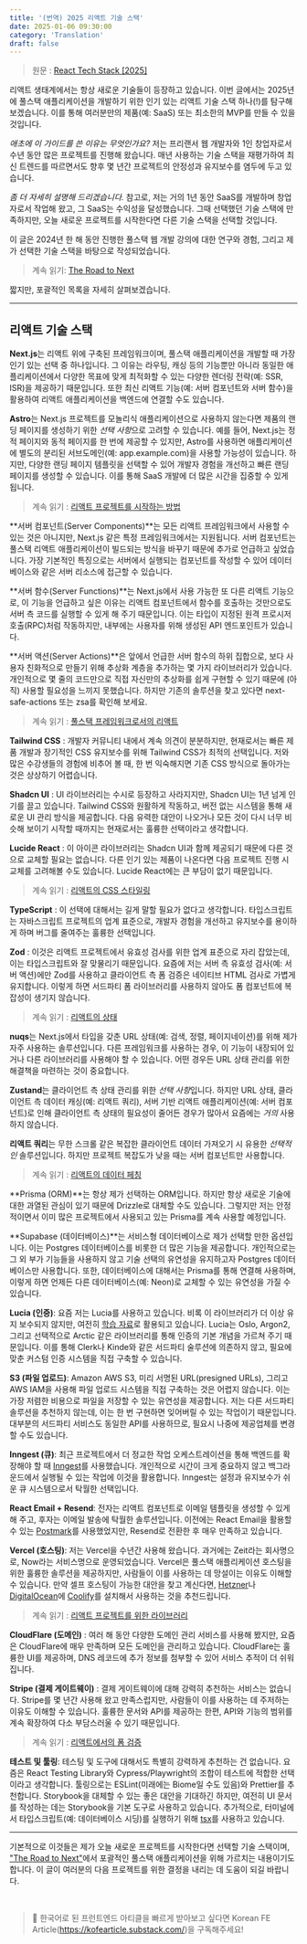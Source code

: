 ```yaml
---
title: '(번역) 2025 리액트 기술 스택'
date: 2025-01-06 09:30:00
category: 'Translation'
draft: false
---
```


> 원문 : [React Tech Stack [2025]](https://www.robinwieruch.de/react-tech-stack/)

리액트 생태계에서는 항상 새로운 기술들이 등장하고 있습니다. 이번 글에서는 2025년에 풀스택 애플리케이션을 개발하기 위한 인기 있는 리액트 기술 스택 하나(!)를 탐구해 보겠습니다. 이를 통해 여러분만의 제품(예: SaaS) 또는 최소한의 MVP를 만들 수 있을 것입니다.

_애초에 이 가이드를 쓴 이유는 무엇인가요?_ 저는 프리랜서 웹 개발자와 1인 창업자로서 수년 동안 많은 프로젝트를 진행해 왔습니다. 매년 사용하는 기술 스택을 재평가하여 최신 트렌드를 따르면서도 향후 몇 년간 프로젝트의 안정성과 유지보수를 염두에 두고 있습니다.

_좀 더 자세히 설명해 드리겠습니다._ 참고로, 저는 거의 1년 동안 SaaS를 개발하며 창업자로서 작업해 왔고, 그 SaaS는 수익성을 달성했습니다. 그때 선택했던 기술 스택에 만족하지만, 오늘 새로운 프로젝트를 시작한다면 다른 기술 스택을 선택할 것입니다.

이 글은 2024년 한 해 동안 진행한 풀스택 웹 개발 강의에 대한 연구와 경험, 그리고 제가 선택한 기술 스택을 바탕으로 작성되었습니다.

> 계속 읽기: [The Road to Next](https://www.road-to-next.com/)

짧지만, 포괄적인 목록을 자세히 살펴보겠습니다.

---

## 리액트 기술 스택

**Next.js**는 리액트 위에 구축된 프레임워크이며, 풀스택 애플리케이션을 개발할 때 가장 인기 있는 선택 중 하나입니다. 그 이유는 라우팅, 캐싱 등의 기능뿐만 아니라 동일한 애플리케이션에서 다양한 목표에 맞게 최적화할 수 있는 다양한 렌더링 전략(예: SSR, ISR)을 제공하기 때문입니다. 또한 최신 리액트 기능(예: 서버 컴포넌트와 서버 함수)을 활용하여 리액트 애플리케이션을 백엔드에 연결할 수도 있습니다.

**Astro**는 Next.js 프로젝트를 모놀리식 애플리케이션으로 사용하지 않는다면 제품의 랜딩 페이지를 생성하기 위한 *선택 사항*으로 고려할 수 있습니다. 예를 들어, Next.js는 정적 페이지와 동적 페이지를 한 번에 제공할 수 있지만, Astro를 사용하면 애플리케이션에 별도의 분리된 서브도메인(예: app.example.com)을 사용할 가능성이 있습니다. 하지만, 다양한 랜딩 페이지 템플릿을 선택할 수 있어 개발자 경험을 개선하고 빠른 랜딩 페이지를 생성할 수 있습니다. 이를 통해 SaaS 개발에 더 많은 시간을 집중할 수 있게 됩니다.

> 계속 읽기 : [리액트 프로젝트를 시작하는 방법](https://www.robinwieruch.de/react-starter/)

**서버 컴포넌트(Server Components)**는 모든 리액트 프레임워크에서 사용할 수 있는 것은 아니지만, Next.js 같은 특정 프레임워크에서는 지원됩니다. 서버 컴포넌트는 풀스택 리액트 애플리케이션이 빌드되는 방식을 바꾸기 때문에 추가로 언급하고 싶었습니다. 가장 기본적인 특징으로는 서버에서 실행되는 컴포넌트를 작성할 수 있어 데이터베이스와 같은 서버 리소스에 접근할 수 있습니다.

**서버 함수(Server Functions)**는 Next.js에서 사용 가능한 또 다른 리액트 기능으로, 이 기능을 언급하고 싶은 이유는 리액트 컴포넌트에서 함수를 호출하는 것만으로도 서버 측 코드를 실행할 수 있게 해 주기 때문입니다. 이는 타입이 지정된 원격 프로시저 호출(RPC)처럼 작동하지만, 내부에는 사용자를 위해 생성된 API 엔드포인트가 있습니다.

**서버 액션(Server Actions)**은 앞에서 언급한 서버 함수의 하위 집합으로, 보다 사용자 친화적으로 만들기 위해 추상화 계층을 추가하는 몇 가지 라이브러리가 있습니다. 개인적으로 몇 줄의 코드만으로 직접 자신만의 추상화를 쉽게 구현할 수 있기 때문에 (아직) 사용할 필요성을 느끼지 못했습니다. 하지만 기존의 솔루션을 찾고 있다면 next-safe-actions 또는 zsa를 확인해 보세요.

> 계속 읽기 : [풀스택 프레임워크로서의 리액트](https://www.robinwieruch.de/react-full-stack-framework/)

**Tailwind CSS** : 개발자 커뮤니티 내에서 계속 의견이 분분하지만, 현재로서는 빠른 제품 개발과 장기적인 CSS 유지보수를 위해 Tailwind CSS가 최적의 선택입니다. 저와 많은 수강생들의 경험에 비추어 볼 때, 한 번 익숙해지면 기존 CSS 방식으로 돌아가는 것은 상상하기 어렵습니다.

**Shadcn UI** : UI 라이브러리는 수시로 등장하고 사라지지만, Shadcn UI는 1년 넘게 인기를 끌고 있습니다. Tailwind CSS와 원활하게 작동하고, 버전 없는 시스템을 통해 새로운 UI 관리 방식을 제공합니다. 다음 유력한 대안이 나오거나 모든 것이 다시 너무 비슷해 보이기 시작할 때까지는 현재로서는 훌륭한 선택이라고 생각합니다.

**Lucide React** : 이 아이콘 라이브러리는 Shadcn UI과 함께 제공되기 때문에 다른 것으로 교체할 필요는 없습니다. 다른 인기 있는 제품이 나온다면 다음 프로젝트 진행 시 교체를 고려해볼 수도 있습니다. Lucide React에는 큰 부담이 없기 때문입니다.

> 계속 읽기 : [리액트의 CSS 스타일링](https://www.robinwieruch.de/react-css-styling/)

**TypeScript** : 이 선택에 대해서는 길게 말할 필요가 없다고 생각합니다. 타입스크립트는 자바스크립트 프로젝트의 업계 표준으로, 개발자 경험을 개선하고 유지보수를 용이하게 하며 버그를 줄여주는 훌륭한 선택입니다.

**Zod** : 이것은 리액트 프로젝트에서 유효성 검사를 위한 업계 표준으로 자리 잡았는데, 이는 타입스크립트와 잘 맞물리기 때문입니다. 요즘에 저는 서버 측 유효성 검사(예: 서버 액션)에만 Zod를 사용하고 클라이언트 측 폼 검증은 네이티브 HTML 검사로 가볍게 유지합니다. 이렇게 하면 서드파티 폼 라이브러리를 사용하지 않아도 폼 컴포넌트에 복잡성이 생기지 않습니다.

> 계속 읽기 : [리액트의 상태](https://www.robinwieruch.de/react-state/)

**nuqs**는 Next.js에서 타입을 갖춘 URL 상태(예: 검색, 정렬, 페이지네이션)를 위해 제가 자주 사용하는 솔루션입니다. 다른 프레임워크를 사용하는 경우, 이 기능이 내장되어 있거나 다른 라이브러리를 사용해야 할 수 있습니다. 어떤 경우든 URL 상태 관리를 위한 해결책을 마련하는 것이 중요합니다.

**Zustand**는 클라이언트 측 상태 관리를 위한 *선택 사항*입니다. 하지만 URL 상태, 클라이언트 측 데이터 캐싱(예: 리액트 쿼리), 서버 기반 리액트 애플리케이션(예: 서버 컴포넌트)로 인해 클라이언트 측 상태의 필요성이 줄어든 경우가 많아서 요즘에는 _거의_ 사용하지 않습니다.

**리액트 쿼리**는 무한 스크롤 같은 복잡한 클라이언트 데이터 가져오기 시 유용한 _선택적인_ 솔루션입니다. 하지만 프로젝트 복잡도가 낮을 때는 서버 컴포넌트만 사용합니다.

> 계속 읽기 : [리액트의 데이터 페칭](https://www.robinwieruch.de/react-fetching-data/)

**Prisma (ORM)**는 항상 제가 선택하는 ORM입니다. 하지만 항상 새로운 기술에 대한 과열된 관심이 있기 때문에 Drizzle로 대체할 수도 있습니다. 그렇지만 저는 안정적이면서 이미 많은 프로젝트에서 사용되고 있는 Prisma를 계속 사용할 예정입니다.

**Supabase (데이터베이스)**는 서비스형 데이터베이스로 제가 선택할 만한 옵션입니다. 이는 Postgres 데이터베이스를 비롯한 더 많은 기능을 제공합니다. 개인적으로는 그 외 부가 기능들을 사용하지 않고 기술 선택의 유연성을 유지하고자 Postgres 데이터베이스만 사용합니다. 또한, 데이터베이스에 대해서는 Prisma를 통해 연결해 사용하며, 이렇게 하면 언제든 다른 데이터베이스(예: Neon)로 교체할 수 있는 유연성을 가질 수 있습니다.

**Lucia (인증)**: 요즘 저는 Lucia를 사용하고 있습니다. 비록 이 라이브러리가 더 이상 유지 보수되지 않지만, 여전히 [학습 자료](https://lucia-auth.com/)로 활용되고 있습니다. Lucia는 Oslo, Argon2, 그리고 선택적으로 Arctic 같은 라이브러리를 통해 인증의 기본 개념을 가르쳐 주기 때문입니다. 이를 통해 Clerk나 Kinde와 같은 서드파티 술루션에 의존하지 않고, 필요에 맞춘 커스텀 인증 시스템을 직접 구축할 수 있습니다.

**S3 (파일 업로드)**: Amazon AWS S3, 미리 서명된 URL(presigned URLs), 그리고 AWS IAM을 사용해 파일 업로드 시스템을 직접 구축하는 것은 어렵지 않습니다. 이는 가장 저렴한 비용으로 파일을 저장할 수 있는 유연성을 제공합니다. 저는 다른 서드파티 솔루션을 추천하지 않는데, 이는 한 번 구현하면 잊어버릴 수 있는 작업이기 때문입니다. 대부분의 서드파티 서비스도 동일한 API를 사용하므로, 필요시 나중에 제공업체를 변경할 수도 있습니다.

**Inngest (큐)**: 최근 프로젝트에서 더 정교한 작업 오케스트레이션을 통해 백엔드를 확장해야 할 때 [Inngest](https://www.inngest.com/)를 사용했습니다. 개인적으로 시간이 크게 중요하지 않고 백그라운드에서 실행될 수 있는 작업에 이것을 활용합니다. Inngest는 설정과 유지보수가 쉬운 큐 시스템으로서 탁월한 선택입니다.

**React Email + Resend**: 전자는 리액트 컴포넌트로 이메일 템플릿을 생성할 수 있게 해 주고, 후자는 이메일 발송에 탁월한 솔루션입니다. 이전에는 React Email을 활용할 수 있는 [Postmark](https://postmarkapp.com/)를 사용했었지만, Resend로 전환한 후 매우 만족하고 있습니다.

**Vercel (호스팅)**: 저는 Vercel을 수년간 사용해 왔습니다. 과거에는 Zeit라는 회사명으로, Now라는 서비스명으로 운영되었습니다. Vercel은 풀스택 애플리케이션 호스팅을 위한 훌륭한 솔루션을 제공하지만, 사람들이 이를 사용하는 데 망설이는 이유도 이해할 수 있습니다. 만약 셀프 호스팅이 가능한 대안을 찾고 계신다면, [Hetzner](https://www.hetzner.com/)나[DigitalOcean](https://www.digitalocean.com/)에 [Coolify](https://coolify.io/)를 설치해서 사용하는 것을 추천드립니다.

> 계속 읽기 : [리액트 프로젝트를 위한 라이브러리](https://www.robinwieruch.de/react-libraries/)

**CloudFlare (도메인)** : 여러 해 동안 다양한 도메인 관리 서비스를 사용해 봤지만, 요즘은 CloudFlare에 매우 만족하며 모든 도메인을 관리하고 있습니다. CloudFlare는 훌륭한 UI를 제공하며, DNS 레코드에 추가 정보를 첨부할 수 있어 서비스 추적이 더 쉬워집니다.

**Stripe (결제 게이트웨이)** : 결제 게이트웨이에 대해 강력히 추천하는 서비스는 없습니다. Stripe를 몇 년간 사용해 왔고 만족스럽지만, 사람들이 이를 사용하는 데 주저하는 이유도 이해할 수 있습니다. 훌륭한 문서와 API를 제공하는 한편, API와 기능의 범위를 계속 확장하여 다소 부담스러울 수 있기 때문입니다.

> 계속 읽기 : [리액트에서의 폼 검증](https://www.robinwieruch.de/react-form-validation/)

**테스트 및 툴링**: 테스팅 및 도구에 대해서도 특별히 강력하게 추천하는 건 없습니다. 요즘은 React Testing Library와 Cypress/Playwright의 조합이 테스트에 적합한 선택이라고 생각합니다. 툴링으로는 ESLint(미래에는 Biome일 수도 있음)와 Prettier를 추천합니다. Storybook을 대체할 수 있는 좋은 대안을 기대하긴 하지만, 여전히 UI 문서를 작성하는 데는 Storybook을 기본 도구로 사용하고 있습니다. 추가적으로, 터미널에서 타입스크립트(예: 데이터베이스 시딩)를 실행하기 위해 [tsx](https://www.npmjs.com/package/tsx)를 사용하고 있습니다.

---

기본적으로 이것들은 제가 오늘 새로운 프로젝트를 시작한다면 선택할 기술 스택이며, ["The Road to Next"](https://www.road-to-next.com/)에서 포괄적인 풀스택 애플리케이션을 위해 가르치는 내용이기도 합니다. 이 글이 여러분의 다음 프로젝트를 위한 결정을 내리는 데 도움이 되길 바랍니다.

<br/>

> 🚀 한국어로 된 프런트엔드 아티클을 빠르게 받아보고 싶다면 Korean FE Article(https://kofearticle.substack.com/)을 구독해주세요!
